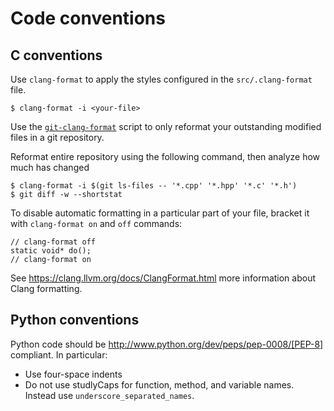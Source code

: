 <!-- Licensed to the Apache Software Foundation (ASF) under one -->
<!-- or more contributor license agreements.  See the NOTICE file -->
<!-- distributed with this work for additional information -->
<!-- regarding copyright ownership.  The ASF licenses this file -->
<!-- to you under the Apache License, Version 2.0 (the -->
<!-- "License"); you may not use this file except in compliance -->
<!-- with the License.  You may obtain a copy of the License at -->

<!--   http://www.apache.org/licenses/LICENSE-2.0 -->

<!-- Unless required by applicable law or agreed to in writing, -->
<!-- software distributed under the License is distributed on an -->
<!-- "AS IS" BASIS, WITHOUT WARRANTIES OR CONDITIONS OF ANY -->
<!-- KIND, either express or implied.  See the License for the -->
<!-- specific language governing permissions and limitations -->
<!-- under the License. -->

# Code conventions

## C conventions

Use `clang-format` to apply the styles configured in the
`src/.clang-format` file.

    $ clang-format -i <your-file>

Use the [`git-clang-format`](https://github.com/llvm/llvm-project/blob/main/clang/tools/clang-format/git-clang-format)
script to only reformat your outstanding modified files in a git repository.

Reformat entire repository using the following command, then analyze how much has changed

    $ clang-format -i $(git ls-files -- '*.cpp' '*.hpp' '*.c' '*.h')
    $ git diff -w --shortstat

To disable automatic formatting in a particular part of your file,
bracket it with `clang-format on` and `off` commands:

    // clang-format off
    static void* do();
    // clang-format on

See <https://clang.llvm.org/docs/ClangFormat.html> more information
about Clang formatting.

## Python conventions

Python code should be http://www.python.org/dev/peps/pep-0008/[PEP-8]
compliant. In particular:

* Use four-space indents
* Do not use studlyCaps for function, method, and variable names.
  Instead use `underscore_separated_names`.

